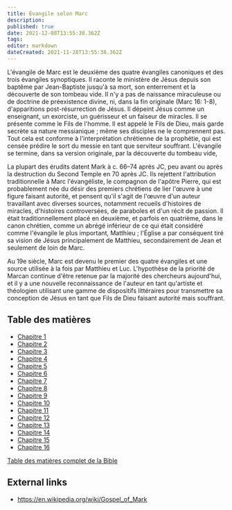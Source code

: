 ```yaml
---
title: Évangile selon Marc
description: 
published: true
date: 2021-12-08T13:55:38.362Z
tags: 
editor: markdown
dateCreated: 2021-11-28T13:55:38.362Z
---
```


L'évangile de Marc est le deuxième des quatre évangiles canoniques et des trois évangiles synoptiques. Il raconte le ministère de Jésus depuis son baptême par Jean-Baptiste jusqu'à sa mort, son enterrement et la découverte de son tombeau vide. Il n'y a pas de naissance miraculeuse ou de doctrine de préexistence divine, ni, dans la fin originale (Marc 16: 1-8), d'apparitions post-résurrection de Jésus. Il dépeint Jésus comme un enseignant, un exorciste, un guérisseur et un faiseur de miracles. Il se présente comme le Fils de l'homme. Il est appelé le Fils de Dieu, mais garde secrète sa nature messianique ; même ses disciples ne le comprennent pas. Tout cela est conforme à l'interprétation chrétienne de la prophétie, qui est censée prédire le sort du messie en tant que serviteur souffrant. L'évangile se termine, dans sa version originale, par la découverte du tombeau vide,

La plupart des érudits datent Mark à c. 66–74 après JC, peu avant ou après la destruction du Second Temple en 70 après JC. Ils rejettent l'attribution traditionnelle à Marc l'évangéliste, le compagnon de l'apôtre Pierre, qui est probablement née du désir des premiers chrétiens de lier l'œuvre à une figure faisant autorité, et pensent qu'il s'agit de l'œuvre d'un auteur travaillant avec diverses sources, notamment recueils d'histoires de miracles, d'histoires controversées, de paraboles et d'un récit de passion. Il était traditionnellement placé en deuxième, et parfois en quatrième, dans le canon chrétien, comme un abrégé inférieur de ce qui était considéré comme l'évangile le plus important, Matthieu ; l'Église a par conséquent tiré sa vision de Jésus principalement de Matthieu, secondairement de Jean et seulement de loin de Marc.

Au 19e siècle, Marc est devenu le premier des quatre évangiles et une source utilisée à la fois par Matthieu et Luc. L'hypothèse de la priorité de Marcan continue d'être retenue par la majorité des chercheurs aujourd'hui, et il y a une nouvelle reconnaissance de l'auteur en tant qu'artiste et théologien utilisant une gamme de dispositifs littéraires pour transmettre sa conception de Jésus en tant que Fils de Dieu faisant autorité mais souffrant.

## Table des matières

- [Chapitre 1](/fr/Bible/Mark/1)
- [Chapitre 2](/fr/Bible/Mark/2)
- [Chapitre 3](/fr/Bible/Mark/3)
- [Chapitre 4](/fr/Bible/Mark/4)
- [Chapitre 5](/fr/Bible/Mark/5)
- [Chapitre 6](/fr/Bible/Mark/6)
- [Chapitre 7](/fr/Bible/Mark/7)
- [Chapitre 8](/fr/Bible/Mark/8)
- [Chapitre 9](/fr/Bible/Mark/9)
- [Chapitre 10](/fr/Bible/Mark/10)
- [Chapitre 11](/fr/Bible/Mark/11)
- [Chapitre 12](/fr/Bible/Mark/12)
- [Chapitre 13](/fr/Bible/Mark/13)
- [Chapitre 14](/fr/Bible/Mark/14)
- [Chapitre 15](/fr/Bible/Mark/15)
- [Chapitre 16](/fr/Bible/Mark/16)



[Table des matières complet de la Bible](/fr/index/bible)


## External links

- https://en.wikipedia.org/wiki/Gospel_of_Mark